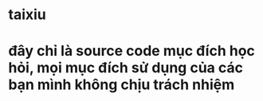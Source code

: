 # taixiu
# đây chỉ là source code mục đích học hỏi, mọi mục đích sử dụng của các bạn mình không chịu trách nhiệm
